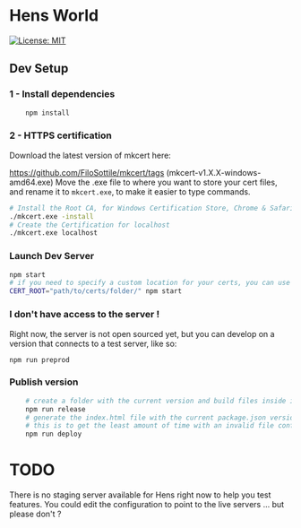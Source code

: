 # Hens World

 [![License: MIT](https://img.shields.io/badge/License-MIT-yellow.svg)](https://opensource.org/licenses/MIT)
 
## Dev Setup
### 1 - Install dependencies
```bash
    npm install
```

### 2 - HTTPS certification
Download the latest version of mkcert here:

https://github.com/FiloSottile/mkcert/tags (mkcert-v1.X.X-windows-amd64.exe)
Move the .exe file to where you want to store your cert files, and rename it to `mkcert.exe`, to make it easier to type commands.
```bash
# Install the Root CA, for Windows Certification Store, Chrome & Safari
./mkcert.exe -install     
# Create the Certification for localhost
./mkcert.exe localhost
```

### Launch Dev Server
```bash
npm start
# if you need to specify a custom location for your certs, you can use the env param CERT_ROOT
CERT_ROOT="path/to/certs/folder/" npm start
```
### I don't have access to the server !
Right now, the server is not open sourced yet, but you can develop on a version that connects to a test server, like so: 
```
npm run preprod
``` 
### Publish version
```bash
    # create a folder with the current version and build files inside it
    npm run release
    # generate the index.html file with the current package.json version to target the newly created folder
    # this is to get the least amount of time with an invalid file configuration for users
    npm run deploy
```

# TODO
There is no staging server available for Hens right now to help you test features. You could edit the configuration to point to the live servers ... but please don't ?
